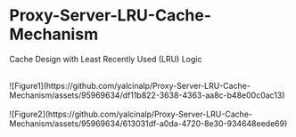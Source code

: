 # Proxy-Server-LRU-Cache-Mechanism
Cache Design with Least Recently Used (LRU) Logic

<br />
![Figure1](https://github.com/yalcinalp/Proxy-Server-LRU-Cache-Mechanism/assets/95969634/df11b822-3638-4363-aa8c-b48e00c0ac13)
<br />

<br />
![Figure2](https://github.com/yalcinalp/Proxy-Server-LRU-Cache-Mechanism/assets/95969634/613031df-a0da-4720-8e30-934648eede69)
<br />
